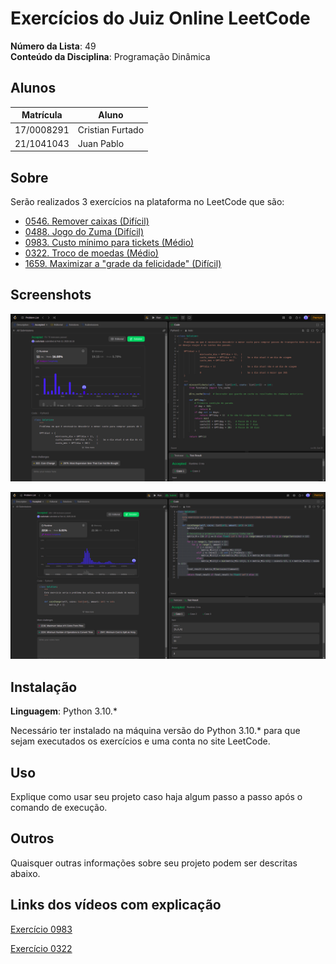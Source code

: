# Exercícios do Juiz Online LeetCode

**Número da Lista**: 49<br>
**Conteúdo da Disciplina**: Programação Dinâmica<br>

## Alunos
|Matrícula | Aluno |
| -- | -- |
| 17/0008291  |  Cristian Furtado |
| 21/1041043 |  Juan Pablo |

## Sobre 
Serão realizados 3 exercícios na plataforma no LeetCode que são:

- <a href="https://leetcode.com/problems/remove-boxes/description/">0546. Remover caixas (Difícil)</a>
- <a href="https://leetcode.com/problems/zuma-game/description/">0488. Jogo do Zuma (Difícil)</a>
- <a href="https://leetcode.com/problems/minimum-cost-for-tickets/description/">0983. Custo mínimo para tickets (Médio)</a>
- <a href="https://leetcode.com/problems/coin-change/">0322. Troco de moedas (Médio)</a>
- <a href="https://leetcode.com/problems/maximize-grid-happiness/">1659. Maximizar a "grade da felicidade" (Difícil)</a>

## Screenshots
![Aceite do exercício 0983](./imgs/0983_accepted.png "Aceite do exercício 0983")

![Aceite do exercício 0322](./imgs/0322_accepted.png "Aceite do exercício 0322")

<!---
![Aceite o exercício 044](./imgs/044_accepted.jpg "Aceite do exercício 044") -->

## Instalação 
**Linguagem**: Python 3.10.*<br>

Necessário ter instalado na máquina versão do Python 3.10.* para que sejam executados os exercícios e uma conta no site LeetCode.

## Uso 
Explique como usar seu projeto caso haja algum passo a passo após o comando de execução.

## Outros 
Quaisquer outras informações sobre seu projeto podem ser descritas abaixo.

## Links dos vídeos com explicação

[Exercício 0983](https://drive.google.com/file/d/1jG0H57ZWqm7o-TWjh1rlcY97oZD44JEE/view?usp=sharing)

[Exercício 0322](https://drive.google.com/file/d/1hV60t-13I-Wz2g27lfR2TdU0BFDzC-C8/view?usp=sharing)

<!-- 
[Exercício 044]() -->


